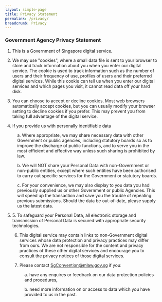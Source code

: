 ```yaml
---
layout: simple-page
title: Privacy Statement
permalink: /privacy/
breadcrumb: Privacy
---
```


### **Government Agency Privacy Statement**

1. This is a Government of Singapore digital service.

2. We may use "cookies", where a small data file is sent to your browser to store and track information about you when you enter our digital service. The cookie is used to track information such as the number of users and their frequency of use, profiles of users and their preferred digital services. While this cookie can tell us when you enter our digital services and which pages you visit, it cannot read data off your hard disk.

3. You can choose to accept or decline cookies. Most web browsers automatically accept cookies, but you can usually modify your browser setting to decline cookies if you prefer. This may prevent you from taking full advantage of the digital service.

4. If you provide us with personally identifiable data

<p style="margin-left: 40px">a. Where appropriate, we may share necessary data with other Government or public agencies, including statutory boards so as to improve the discharge of public functions, and to serve you in the most efficient and effective way unless such sharing is prohibited by law.

<p style="margin-left: 40px">b. We will NOT share your Personal Data with non-Government or non-public entities, except where such entities have been authorised to carry out specific services for the Government or statutory boards.

<p style="margin-left: 40px">c. For your convenience, we may also display to you data you had previously supplied us or other Government or public Agencies. This will speed up the transaction and save you the trouble of repeating previous submissions. Should the data be out-of-date, please supply us the latest data.
  
<ol start="5"><li>
5. To safeguard your Personal Data, all electronic storage and transmission of Personal Data is secured with appropriate security technologies.</li>

6. This digital service may contain links to non-Government digital services whose data protection and privacy practices may differ from ours. We are not responsible for the content and privacy practices of these other digital services and encourage you to consult the privacy notices of those digital services.

7. Please contact SgConvention@mlaw.gov.sg if you:
<p style="margin-left: 40px">a. have any enquires or feedback on our data protection policies and procedures,

<p style="margin-left: 40px">b. need more information on or access to data which you have provided to us in the past.
  
